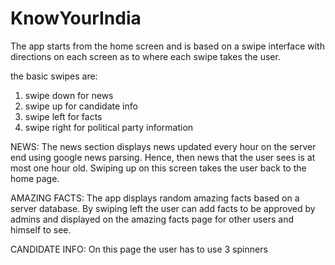 # KnowYourIndia

The app starts from the home screen and is based on a swipe interface with directions on each screen as to where each swipe takes the user.

the basic swipes are: 
1. swipe down for news
2. swipe up for candidate info
3. swipe left for facts
4. swipe right for political party information

NEWS:
The news section displays news updated every hour on the server end using google news parsing. Hence, then news that the user sees is at most one hour old.
Swiping up on this screen takes the user  back to the home page.

AMAZING FACTS:
The app displays random amazing facts based on a server database.
By swiping left the user can add facts to be approved by admins and displayed on the amazing facts page for other users and himself to see.

CANDIDATE INFO:
On this page the user has to use 3 spinners 

